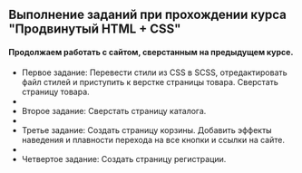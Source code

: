 ## Выполнение заданий при прохождении курса "Продвинутый HTML + CSS"
#### Продолжаем работать с сайтом, сверстанным на предыдущем курсе.

* Первое задание: Перевести стили из CSS в SCSS, отредактировать файл стилей и приступить к верстке страницы товара. Сверстать страницу товара.
* 
* Второе задание: Сверстать страницу каталога.
*
* Третье задание: Создать страницу корзины. Добавить эффекты наведения и плавности перехода на все кнопки и ссылки на сайте.
*
* Четвертое задание: Создать страницу регистрации.
